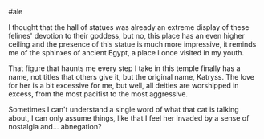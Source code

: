 #ale 

I thought that the hall of statues was already an extreme display of these felines' devotion to their goddess, but no, this place has an even higher ceiling and the presence of this statue is much more impressive, it reminds me of the sphinxes of ancient Egypt, a place I once visited in my youth.

That figure that haunts me every step I take in this temple finally has a name, not titles that others give it, but the original name, Katryss. The love for her is a bit excessive for me, but well, all deities are worshipped in excess, from the most pacifist to the most aggressive.

Sometimes I can't understand a single word of what that cat is talking about, I can only assume things, like that I feel her invaded by a sense of nostalgia and... abnegation?